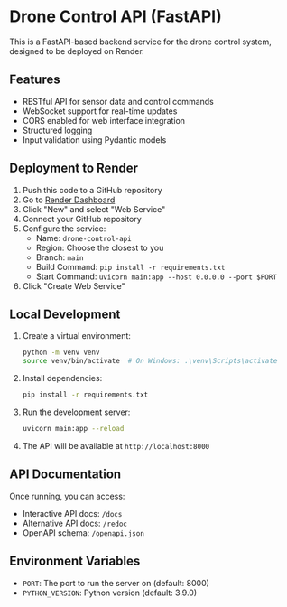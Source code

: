 # Drone Control API (FastAPI)

This is a FastAPI-based backend service for the drone control system, designed to be deployed on Render.

## Features

- RESTful API for sensor data and control commands
- WebSocket support for real-time updates
- CORS enabled for web interface integration
- Structured logging
- Input validation using Pydantic models

## Deployment to Render

1. Push this code to a GitHub repository
2. Go to [Render Dashboard](https://dashboard.render.com/)
3. Click "New" and select "Web Service"
4. Connect your GitHub repository
5. Configure the service:
   - Name: `drone-control-api`
   - Region: Choose the closest to you
   - Branch: `main`
   - Build Command: `pip install -r requirements.txt`
   - Start Command: `uvicorn main:app --host 0.0.0.0 --port $PORT`
6. Click "Create Web Service"

## Local Development

1. Create a virtual environment:
   ```bash
   python -m venv venv
   source venv/bin/activate  # On Windows: .\venv\Scripts\activate
   ```

2. Install dependencies:
   ```bash
   pip install -r requirements.txt
   ```

3. Run the development server:
   ```bash
   uvicorn main:app --reload
   ```

4. The API will be available at `http://localhost:8000`

## API Documentation

Once running, you can access:
- Interactive API docs: `/docs`
- Alternative API docs: `/redoc`
- OpenAPI schema: `/openapi.json`

## Environment Variables

- `PORT`: The port to run the server on (default: 8000)
- `PYTHON_VERSION`: Python version (default: 3.9.0)
